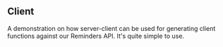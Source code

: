 ## Client

A demonstration on how server-client can be used for generating client
functions against our Reminders API. It's quite simple to use.
